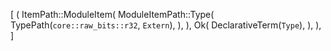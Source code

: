 [
    (
        ItemPath::ModuleItem(
            ModuleItemPath::Type(
                TypePath(`core::raw_bits::r32`, `Extern`),
            ),
        ),
        Ok(
            DeclarativeTerm(`Type`),
        ),
    ),
]